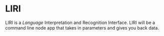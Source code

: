 # LIRI

 LIRI is a _Language_ Interpretation and Recognition Interface. LIRI will be a command line node app that takes in parameters and gives you back data.
